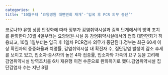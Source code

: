 ```yaml
---
categories: i
title: "10월부터 ‘요양병원 대면면회 재개’·‘입국 후 PCR 의무 중단’"
---
```

코로나19 유행 상황 안정화에 따라 정부가 감염취약시설과 검역 단계에서의 방역 조치를 완화한다.10월 4일부터는 요양병원·시설 등 감염취약시설에서의 접촉 대면면회가 허용되고, 10월 1일부터는 입국 후 1일차 PCR검사 의무가 중단된다.정부는 최근 60세 이상 확진자의 중증화율과 치명률, 감염취약시설 내 확진자 수, 집단감염 발생이 감소 추세를 보이고 있고, 입소자·종사자의 높은 4차 접종률, 입소자와 가족의 요구 등을 고려해 감염취약시설 방역조치를 6차 재유행 이전 수준으로 완화하기로 했다.감염취약시설 집단감염자 수는 지난 8월